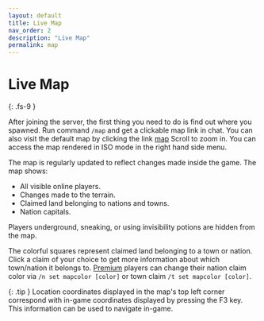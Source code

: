 ```yaml
---
layout: default
title: Live Map
nav_order: 2
description: "Live Map"
permalink: map
---
```


# Live Map
{: .fs-9 }

After joining the server, the first thing you need to do is find out where you spawned. Run command `/map` and get a clickable map link in chat. You can also visit the default map by clicking the link [map] Scroll to zoom in. You can access the map rendered in ISO mode in the right hand side menu.

The map is regularly updated to reflect changes made inside the game. The map shows:

- All visible online players.
- Changes made to the terrain.
- Claimed land belonging to nations and towns.
- Nation capitals.

Players underground, sneaking, or using invisibility potions are hidden from the map.

The colorful squares represent claimed land belonging to a town or nation. Click a claim of your choice to get more information about which town/nation it belongs to. [Premium] players can change their nation claim color via `/n set mapcolor [color]` or town claim `/t set mapcolor [color]`.

{: .tip }
Location coordinates displayed in the map's top left corner correspond with in-game coordinates displayed by pressing the F3 key. This information can be used to navigate in-game.

[Premium]: http://store.spartacraft.eu
[map]: http://map.spartacraft.eu